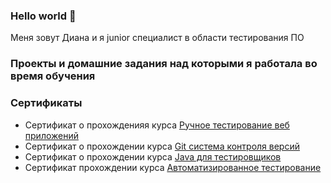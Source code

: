 ### Hello world 👋
Меня зовут Диана и я junior специалист в области тестирования ПО

<!--
**DianaKhorosavina/DianaKhorosavina** is a ✨ _special_ ✨ repository because its `README.md` (this file) appears on your GitHub profile.

Here are some ideas to get you started:

- 🔭 I’m currently working on ...
- 🌱 I’m currently learning ...
- 👯 I’m looking to collaborate on ...
- 🤔 I’m looking for help with ...
- 💬 Ask me about ...
- 📫 How to reach me: ...
- 😄 Pronouns: ...
- ⚡ Fun fact: ...
-->
### Проекты и домашние задания над которыми я работала во время обучения


### Сертификаты
- Сертификат о прохожденияя курса [Ручное тестирование веб приложений](https://github.com/DianaKhorosavina/portfolio/blob/f877aae6c10f367c4fd642f45ad4ce7da77dd26e/image-2.png)
- Сертификат о прохождении курса [Git система контроля версий](https://github.com/DianaKhorosavina/portfolio/blob/f877aae6c10f367c4fd642f45ad4ce7da77dd26e/image.png)
- Сертификат о прохождении курса [Java для тестировщиков](https://github.com/DianaKhorosavina/portfolio/blob/f877aae6c10f367c4fd642f45ad4ce7da77dd26e/image-1.png)
- Сертификат прохождении курса [Автоматизированное тестирование](https://github.com/DianaKhorosavina/portfolio/blob/a4987d0c45bf62c070e5a667ec903e94665c5974/image-3.png)
